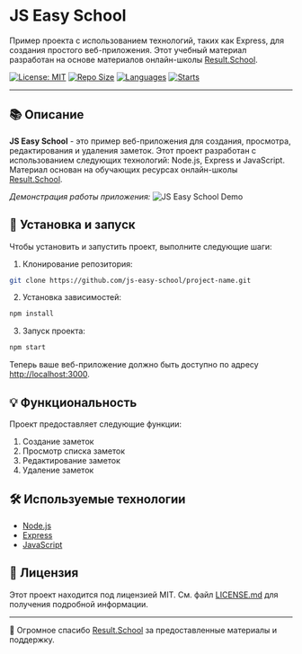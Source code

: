 # JS Easy School

Пример проекта с использованием технологий, таких как Express, для создания простого веб-приложения. Этот учебный материал разработан на основе материалов онлайн-школы [Result.School](https://result.school/).

[![License: MIT](https://img.shields.io/github/license/js-easy-school/js-easy-school?style=flat-square)](./LICENSE.md)
[![Repo Size](https://img.shields.io/github/repo-size/js-easy-school/js-easy-school?style=flat-square)](https://github.com/js-easy-school/js-easy-school)
[![Languages](https://img.shields.io/github/languages/count/js-easy-school/js-easy-school.svg?style=flat-square)](https://github.com/js-easy-school/js-easy-school)
[![Starts](https://img.shields.io/github/stars/js-easy-school/js-easy-school?style=flat-square)](https://github.com/js-easy-school/js-easy-school)

---

## 📚 Описание

**JS Easy School** - это пример веб-приложения для создания, просмотра, редактирования и удаления заметок. Этот проект разработан с использованием следующих технологий: Node.js, Express и JavaScript. Материал основан на обучающих ресурсах онлайн-школы [Result.School](https://result.school/).

_Демонстрация работы приложения:_
![JS Easy School Demo](./public/demo/gif)

## 🚀 Установка и запуск

Чтобы установить и запустить проект, выполните следующие шаги:

1. Клонирование репозитория:

```bash
git clone https://github.com/js-easy-school/project-name.git
```

2. Установка зависимостей:

```bash
npm install
```

3. Запуск проекта:

```bash
npm start
```

Теперь ваше веб-приложение должно быть доступно по адресу [http://localhost:3000](http://localhost:3000).

## 💡 Функциональность

Проект предоставляет следующие функции:

1. Создание заметок
2. Просмотр списка заметок
3. Редактирование заметок
4. Удаление заметок

## 🛠 Используемые технологии

- [Node.js](https://nodejs.org/)
- [Express](https://expressjs.com/)
- [JavaScript](https://developer.mozilla.org/en-US/docs/Web/JavaScript)

## 📜 Лицензия

Этот проект находится под лицензией MIT. См. файл [LICENSE.md](./LICENSE.md) для получения подробной информации.

---

🚀 Огромное спасибо [Result.School](https://result.school/) за предоставленные материалы и поддержку.
